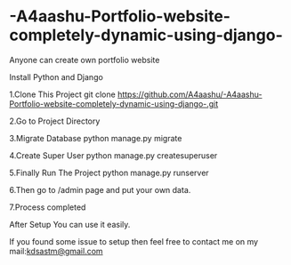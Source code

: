 # -A4aashu-Portfolio-website-completely-dynamic-using-django-
Anyone can create own portfolio website

Install Python and Django

1.Clone This Project git clone  https://github.com/A4aashu/-A4aashu-Portfolio-website-completely-dynamic-using-django-.git

2.Go to Project Directory

3.Migrate Database python manage.py migrate

4.Create Super User python manage.py createsuperuser

5.Finally Run The Project python manage.py runserver

6.Then go to /admin page and put your own data.

7.Process completed

After Setup You can use it easily.

If you found some issue to setup then feel free to contact me on my mail:kdsastm@gmail.com
